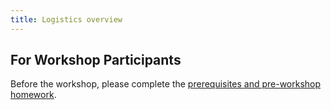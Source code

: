 ```yaml
---
title: Logistics overview
---
```


## For Workshop Participants

Before the workshop, please complete the [prerequisites and pre-workshop homework](https://podaac.github.io/2022-SWOT-Ocean-Cloud-Workshop/logistics/prerequisites.html).
